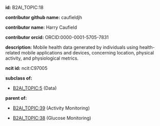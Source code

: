 **id:** B2AI_TOPIC:18

**contributor github name:** caufieldjh

**contributor name:** Harry Caufield

**contributor orcid:** ORCID:0000-0001-5705-7831

**description:** Mobile health data generated by individuals using health-related mobile applications and devices, concerning location, physical activity, and physiological metrics.

**ncit id:** ncit:C97005

**subclass of:**

- [B2AI_TOPIC:5](../topics/Data.markdown) (Data)

**parent of:**

- [B2AI_TOPIC:39](../topics/ActivityMonitoring.markdown) (Activity Monitoring)

- [B2AI_TOPIC:38](../topics/GlucoseMonitoring.markdown) (Glucose Monitoring)
